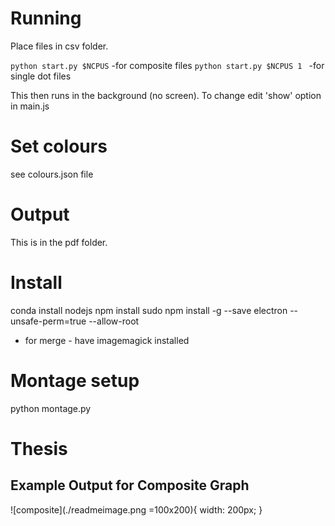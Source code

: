 # Running
Place files in csv folder.

`python start.py $NCPUS` -for composite files
`python start.py $NCPUS 1 ` -for single dot files

This then runs in the background (no screen). To change edit 'show' option in main.js

# Set colours
see colours.json file

# Output
This is in the pdf folder.

# Install
conda install nodejs
npm install
sudo npm install -g --save electron --unsafe-perm=true --allow-root
- for merge - have imagemagick installed


# Montage setup
python montage.py
# Thesis


## Example Output for Composite Graph
![composite](./readmeimage.png =100x200){ width: 200px; }
